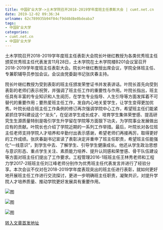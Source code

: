 ```yaml
---
title: 中国矿业大学->土木学院召开2018-2019学年度班主任表彰大会 | cumt.net.cn
date: 2019-12-02 09:36:34
urlname: 62c789935b94f04cf9d48d8e0bdeaba7
tags: 
- 中国矿业大学
categories:
- cumt.net.cn
- 中国矿业大学
---
```

土木学院召开2018-2019学年度班主任表彰大会院长叶继红教授为各类优秀班主任颁奖优秀班主任代表发言11月28日，土木学院在土木学院楼B201会议室召开2018-2019学年度班主任表彰大会。院长叶继红教授出席会议，学院全体班主任、专兼职辅导员参加会议。会议由党委副书记张庆春主持。

院长叶继红教授为受到表彰的班主任颁发荣誉证书并发表讲话。叶院长首先向受到表彰的老师们表示祝贺，并强调了班主任工作的重要性与作用。叶院长指出，班主任具有丰富的专业知识和人生阅历，在学生专业指导、人生引导等方面发挥着不可替代的重要作用；要热爱班主任工作，发自内心地关爱学生，让学生变得更加优秀。叶院长结合班主任工作条例的修订再次强调学院中心工作，希望班主任们能紧紧抓住学科建设这个“龙头”，在促进学生成长成才、培育学生集体荣誉感、提高研究生生源质量特别是吸引学生升学留在学院等方面狠下功夫，为学院事业发展做出应有的贡献。叶院长也介绍了学院近期的一系列工作举措。最后，叶院长对各位班主任老师支持学院人才培养和辛勤付出表示感谢，希望老师们再接再厉，取得更好的工作成绩。张庆春副书记宣读了表彰决定并重申了班主任职责，希望班主任能强化“一线意识”，到学生中去、了解学生、引导学生健康成长。他还从学生政治思想与意识形态、重点学生关注、素质能力培养、提升认同感和荣誉感、骨干队伍建设等方面对班主任们提出了工作要求。工程管理2016-1班班主任王林秀老师和工程力学2017-2班班主任刘江峰老师分别作为优秀班主任代表发言并进行了经验分享。本次会议不仅对在2018-2019学年度表现突出的班主任进行表彰，就如何更好地开展班主任工作进行交流探讨，更进一步明确班主任职责，凝聚共识，对提升学院人才培养质量、推动学院更好发展具有重要作用。

![图](http://xwzx.cumt.edu.cn/_upload/article/images/45/fc/025a9663494989f77216a0732b41/b9c10582-e229-4acb-8b2d-a574452aecb6.jpg)

![图](http://xwzx.cumt.edu.cn/_upload/article/images/45/fc/025a9663494989f77216a0732b41/a16f3b63-4dad-4731-9b60-7bf3dec12246.jpg)

![图](http://xwzx.cumt.edu.cn/_upload/article/images/45/fc/025a9663494989f77216a0732b41/cf6ae371-d379-49d4-b4cf-6bbedc130dba.jpg)

[转入文章首发地址](http://xwzx.cumt.edu.cn/6c/b9/c523a552121/page.htm)